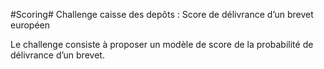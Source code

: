 #Scoring#
Challenge caisse des depôts : Score de délivrance d’un brevet européen

Le challenge consiste à proposer un modèle de score de la probabilité de délivrance d’un brevet.
